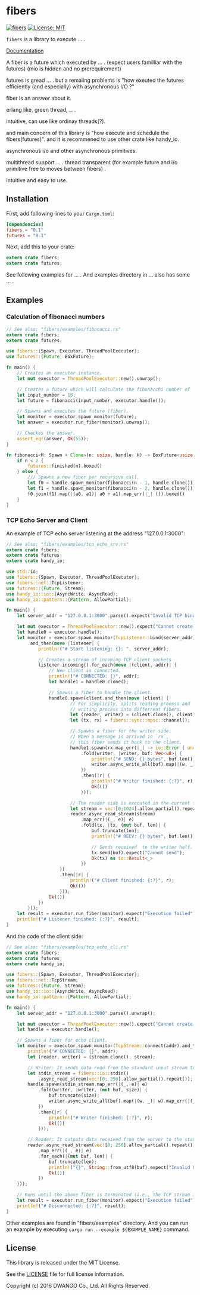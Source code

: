 fibers
======

[![fibers](http://meritbadge.herokuapp.com/fibers)](https://crates.io/crates/fibers)
[![License: MIT](https://img.shields.io/badge/license-MIT-blue.svg)](LICENSE)

`fibers` is a library to execute ... .

[Documentation](https://docs.rs/fibers/)

A fiber is a future which executed by ... .
(expect users familliar with the futures)
(mio is hidden and no prerequirement)

futures is gread ... . but a remaiing problems is
"how exeuted the futures efficiently (and especially) with asynchronous I/O ?"

fiber is an answer about it.

erlang like, green thread, ....

intuitive, can use like ordinay threads(?).

and main concern of this library is "how execute and schedule the fibers(futures)".
and it is recommened to use other crate like handy_io.

asynchronous i/o and other asynchronous primitives.

multithread support ... . thread transparent
(for example future and i/o primitive free to moves between fibers) .

intuitive and easy to use.


Installation
------------

First, add following lines to your `Cargo.toml`:

```toml
[dependencies]
fibers = "0.1"
futures = "0.1"
```

Next, add this to your crate:

```rust
extern crate fibers;
extern crate futures;
```

See following examples for ... .
And examples directory in ... also has some ... .


Examples
--------

### Calculation of fibonacci numbers

```rust
// See also: "fibers/examples/fibonacci.rs"
extern crate fibers;
extern crate futures;

use fibers::{Spawn, Executor, ThreadPoolExecutor};
use futures::{Future, BoxFuture};

fn main() {
    // Creates an executor instance.
    let mut executor = ThreadPoolExecutor::new().unwrap();

    // Creates a future which will calculate the fibonacchi number of `10`.
    let input_number = 10;
    let future = fibonacci(input_number, executor.handle());

    // Spawns and executes the future (fiber).
    let monitor = executor.spawn_monitor(future);
    let answer = executor.run_fiber(monitor).unwrap();

    // Checkes the answer.
    assert_eq!(answer, Ok(55));
}

fn fibonacci<H: Spawn + Clone>(n: usize, handle: H) -> BoxFuture<usize, ()> {
    if n < 2 {
        futures::finished(n).boxed()
    } else {
        /// Spawns a new fiber per recursive call.
        let f0 = handle.spawn_monitor(fibonacci(n - 1, handle.clone()));
        let f1 = handle.spawn_monitor(fibonacci(n - 2, handle.clone()));
        f0.join(f1).map(|(a0, a1)| a0 + a1).map_err(|_| ()).boxed()
    }
}
```

### TCP Echo Server and Client

An example of TCP echo server listening at the address "127.0.0.1:3000":

```rust
// See also: "fibers/examples/tcp_echo_srv.rs"
extern crate fibers;
extern crate futures;
extern crate handy_io;

use std::io;
use fibers::{Spawn, Executor, ThreadPoolExecutor};
use fibers::net::TcpListener;
use futures::{Future, Stream};
use handy_io::io::{AsyncWrite, AsyncRead};
use handy_io::pattern::{Pattern, AllowPartial};

fn main() {
    let server_addr = "127.0.0.1:3000".parse().expect("Invalid TCP bind address");

    let mut executor = ThreadPoolExecutor::new().expect("Cannot create Executor");
    let handle0 = executor.handle();
    let monitor = executor.spawn_monitor(TcpListener::bind(server_addr)
        .and_then(move |listener| {
            println!("# Start listening: {}: ", server_addr);

            // Creates a stream of incoming TCP client sockets
            listener.incoming().for_each(move |(client, addr)| {
                // New client is connected.
                println!("# CONNECTED: {}", addr);
                let handle1 = handle0.clone();

                // Spawns a fiber to handle the client.
                handle0.spawn(client.and_then(move |client| {
                        // For simplicity, splits reading process and
                        // writing process into differrent fibers.
                        let (reader, writer) = (client.clone(), client);
                        let (tx, rx) = fibers::sync::mpsc::channel();

                        // Spawns a fiber for the writer side.
                        // When a message is arrived in `rx`,
                        // this fiber sends it back to the client.
                        handle1.spawn(rx.map_err(|_| -> io::Error { unreachable!() })
                            .fold(writer, |writer, buf: Vec<u8>| {
                                println!("# SEND: {} bytes", buf.len());
                                writer.async_write_all(buf).map(|(w, _)| w).map_err(|(_, _, e)| e)
                            })
                            .then(|r| {
                                println!("# Writer finished: {:?}", r);
                                Ok(())
                            }));

                        // The reader side is executed in the current fiber.
                        let stream = vec![0;1024].allow_partial().repeat();
                        reader.async_read_stream(stream)
                            .map_err(|(_, e)| e)
                            .fold(tx, |tx, (mut buf, len)| {
                                buf.truncate(len);
                                println!("# RECV: {} bytes", buf.len());

                                // Sends received  to the writer half.
                                tx.send(buf).expect("Cannot send");
                                Ok(tx) as io::Result<_>
                            })
                    })
                    .then(|r| {
                        println!("# Client finished: {:?}", r);
                        Ok(())
                    }));
                Ok(())
            })
        }));
    let result = executor.run_fiber(monitor).expect("Execution failed");
    println!("# Listener finished: {:?}", result);
}
```

And the code of the client side:

```rust
// See also: "fibers/examples/tcp_echo_cli.rs"
extern crate fibers;
extern crate futures;
extern crate handy_io;

use fibers::{Spawn, Executor, ThreadPoolExecutor};
use fibers::net::TcpStream;
use futures::{Future, Stream};
use handy_io::io::{AsyncWrite, AsyncRead};
use handy_io::pattern::{Pattern, AllowPartial};

fn main() {
    let server_addr = "127.0.0.1:3000".parse().unwrap();

    let mut executor = ThreadPoolExecutor::new().expect("Cannot create Executor");
    let handle = executor.handle();

    // Spawns a fiber for echo client.
    let monitor = executor.spawn_monitor(TcpStream::connect(addr).and_then(move |stream| {
        println!("# CONNECTED: {}", addr);
        let (reader, writer) = (stream.clone(), stream);

        // Writer: It sends data read from the standard input stream to the connected server.
        let stdin_stream = fibers::io::stdin()
            .async_read_stream(vec![0; 256].allow_partial().repeat());
        handle.spawn(stdin_stream.map_err(|(_, e)| e)
            .fold(writer, |writer, (mut buf, size)| {
                buf.truncate(size);
                writer.async_write_all(buf).map(|(w, _)| w).map_err(|(_, _, e)| e)
            })
            .then(|r| {
                println!("# Writer finished: {:?}", r);
                Ok(())
            }));

        // Reader: It outputs data received from the server to the standard output stream.
        reader.async_read_stream(vec![0; 256].allow_partial().repeat())
            .map_err(|(_, e)| e)
            .for_each(|(mut buf, len)| {
                buf.truncate(len);
                println!("{}", String::from_utf8(buf).expect("Invalid UTF-8"));
                Ok(())
            })
    }));

    // Runs until the above fiber is terminated (i.e., The TCP stream is disconnected).
    let result = executor.run_fiber(monitor).expect("Execution failed");
    println!("# Disconnected: {:?}", result);
}
```

Other examples are found in "fibers/examples" directory.
And you can run an example by executing `cargo run --example ${EXAMPLE_NAME}` command.

License
-------

This library is released under the MIT License.

See the [LICENSE](LICENSE) file for full license information.

Copyright (c) 2016 DWANGO Co., Ltd. All Rights Reserved.
